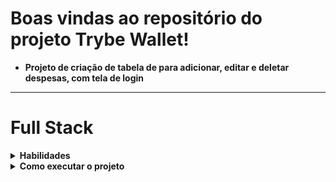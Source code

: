 # Boas vindas ao repositório do projeto Trybe Wallet!

 - **Projeto de criação de tabela de para adicionar, editar e deletar despesas, com tela de login**

---

# Full Stack

<details>
  <summary>
    <strong>Habilidades</strong>
  </summary><br>

  - **Tecnologias utilizadas em front-end:** JavaScript, React, React Redux e estilização em CSS
</details>

<details>
  <summary>
    <strong>Como executar o projeto</strong>
  </summary><br>
  
  - **Dentro da pasta do projeto, execute o comando "npm run start":**
</details>
